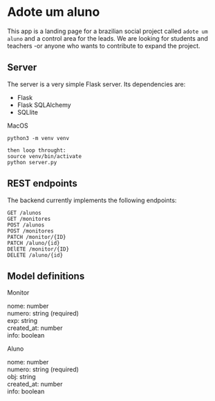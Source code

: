 # Adote um aluno

This app is a landing page for a brazilian social project called ```adote um aluno``` and a control area for the leads. We are looking for students and teachers -or anyone who wants to contribute to expand the project.
## Server

The server is a very simple Flask server. Its dependencies are:

- Flask
- Flask SQLAlchemy
- SQLlite


MacOS
```
python3 -m venv venv

then loop throught: 
source venv/bin/activate
python server.py
```

## REST endpoints

The backend currently implements the following endpoints:
```
GET /alunos
GET /monitores
POST /alunos
POST /monitores
PATCH /monitor/{ID}
PATCH /aluno/{id}
DElETE /monitor/{ID}
DELETE /aluno/{id}
```

## Model definitions
Monitor

nome: number  
numero: string (required)  
exp: string  
created_at: number  
info: boolean

Aluno

nome: number  
numero: string (required)  
obj: string  
created_at: number  
info: boolean

